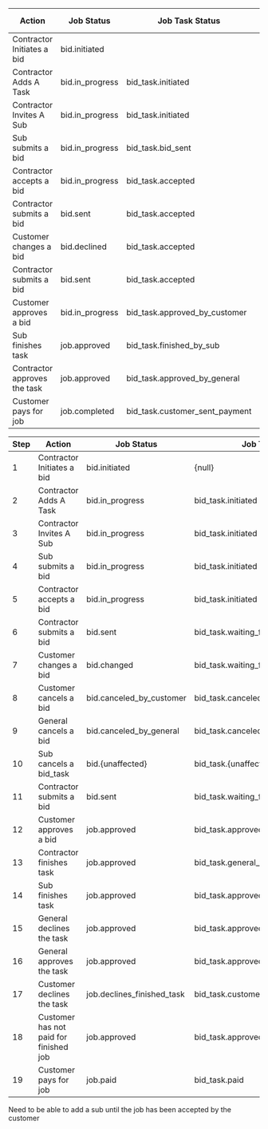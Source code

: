 | Action | Job Status | Job Task Status | Bid Contractor Job Task Status |
|---|---|---|---|
|Contractor Initiates a bid | bid.initiated |||
|Contractor Adds A Task | bid.in_progress |  bid_task.initiated ||
|Contractor Invites A Sub | bid.in_progress | bid_task.initiated | bid.initiated |
|Sub submits a bid|  bid.in_progress | bid_task.bid_sent | bid_task.bid_sent |
|Contractor accepts a bid|  bid.in_progress | bid_task.accepted | bid_task.accepted |
|Contractor submits a bid|  bid.sent | bid_task.accepted | bid_task.accepted |
|Customer changes a bid|  bid.declined | bid_task.accepted | bid_task.accepted |
|Contractor submits a bid|  bid.sent | bid_task.accepted | bid_task.accepted |
|Customer approves a bid|  bid.in_progress | bid_task.approved_by_customer | bid_task.accepted |
|Sub finishes task|  job.approved | bid_task.finished_by_sub | bid_task.accepted |
|Contractor approves the task|  job.approved | bid_task.approved_by_general | bid_task.accepted |
|Customer pays for job|  job.completed | bid_task.customer_sent_payment | bid_task.accepted |


|Step| Action | Job Status | Job Task Status | Bid Contractor Job Task Status | Value |
|---|---|---|---|---|---|
|1|Contractor Initiates a bid | bid.initiated | {null} | {null} | 1 |
|2|Contractor Adds A Task | bid.in_progress |  bid_task.initiated | {null} | 3 |
|3|Contractor Invites A Sub | bid.in_progress | bid_task.initiated | sub.initiated | 4 |
|4|Sub submits a bid|  bid.in_progress | bid_task.initiated | sub.sent_a_bid | 5 |
|5|Contractor accepts a bid|  bid.in_progress | bid_task.initiated | sub.accepted / denied | 6 / 7 |
|6|Contractor submits a bid|  bid.sent | bid_task.waiting_for_customer_approval | sub.waiting_for_customer_approval | 10 |
|7|Customer changes a bid|  bid.changed | bid_task.waiting_for_customer_approval | sub.waiting_for_customer_approval | 11 |
|8|Customer cancels a bid|  bid.canceled_by_customer | bid_task.canceled_by_customer | sub.canceled_by_customer | 16 |
|9|General cancels a bid|  bid.canceled_by_general | bid_task.canceled_by_general | sub.canceled_by_general | 19 |
|10|Sub cancels a bid_task|  bid.{unaffected} | bid_task.{unaffected} | sub.canceled_bid_task | 9
|11|Contractor submits a bid|  bid.sent | bid_task.waiting_for_customer_approval | sub.waiting_for_customer_approval | 11 |
|12|Customer approves a bid|  job.approved | bid_task.approved_by_customer | sub.approved_by_customer | 23 |
|13|Contractor finishes task|  job.approved | bid_task.general_finished_work | {null} | 14 |
|14|Sub finishes task|  job.approved | bid_task.approved_by_customer | sub.finished_job | 24 |
|15|General declines the task|  job.approved | bid_task.approved_by_customer | sub.finished_job_denied_by_contractor | 25 |
|16|General approves the task|  job.approved | bid_task.approved_by_customer | sub.finished_job_approved_by_contractor | 27 |
|17|Customer declines the task|  job.declines_finished_task | bid_task.customer_changes_finished_task | sub.customer_changes_finished_task | 29 |
|18|Customer has not paid for finished job | job.approved | bid_task.approved_by_customer | sub.waiting_for_customer_payment | 28 |
|19|Customer pays for job|  job.paid | bid_task.paid | sub.paid | 34 |


Need to be able to add a sub until the job has been accepted by the customer